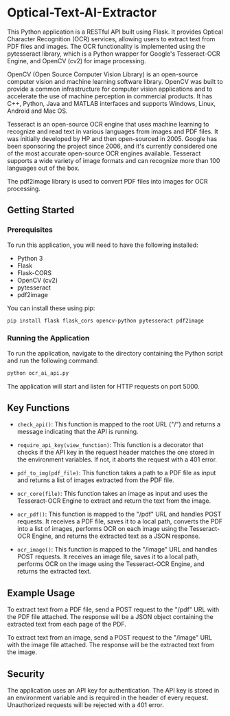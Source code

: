 # Optical-Text-AI-Extractor

This Python application is a RESTful API built using Flask. It provides Optical Character Recognition (OCR) services, allowing users to extract text from PDF files and images. The OCR functionality is implemented using the pytesseract library, which is a Python wrapper for Google's Tesseract-OCR Engine, and OpenCV (cv2) for image processing.

OpenCV (Open Source Computer Vision Library) is an open-source computer vision and machine learning software library. OpenCV was built to provide a common infrastructure for computer vision applications and to accelerate the use of machine perception in commercial products. It has C++, Python, Java and MATLAB interfaces and supports Windows, Linux, Android and Mac OS.

Tesseract is an open-source OCR engine that uses machine learning to recognize and read text in various languages from images and PDF files. It was initially developed by HP and then open-sourced in 2005. Google has been sponsoring the project since 2006, and it's currently considered one of the most accurate open-source OCR engines available. Tesseract supports a wide variety of image formats and can recognize more than 100 languages out of the box.

The pdf2image library is used to convert PDF files into images for OCR processing.

## Getting Started

### Prerequisites

To run this application, you will need to have the following installed:

- Python 3
- Flask
- Flask-CORS
- OpenCV (cv2)
- pytesseract
- pdf2image

You can install these using pip:

```bash
pip install flask flask_cors opencv-python pytesseract pdf2image
```

### Running the Application

To run the application, navigate to the directory containing the Python script and run the following command:

```bash
python ocr_ai_api.py
```

The application will start and listen for HTTP requests on port 5000.

## Key Functions

- `check_api()`: This function is mapped to the root URL ("/") and returns a message indicating that the API is running.

- `require_api_key(view_function)`: This function is a decorator that checks if the API key in the request header matches the one stored in the environment variables. If not, it aborts the request with a 401 error.

- `pdf_to_img(pdf_file)`: This function takes a path to a PDF file as input and returns a list of images extracted from the PDF file.

- `ocr_core(file)`: This function takes an image as input and uses the Tesseract-OCR Engine to extract and return the text from the image.

- `ocr_pdf()`: This function is mapped to the "/pdf" URL and handles POST requests. It receives a PDF file, saves it to a local path, converts the PDF into a list of images, performs OCR on each image using the Tesseract-OCR Engine, and returns the extracted text as a JSON response.

- `ocr_image()`: This function is mapped to the "/image" URL and handles POST requests. It receives an image file, saves it to a local path, performs OCR on the image using the Tesseract-OCR Engine, and returns the extracted text.

## Example Usage

To extract text from a PDF file, send a POST request to the "/pdf" URL with the PDF file attached. The response will be a JSON object containing the extracted text from each page of the PDF.

To extract text from an image, send a POST request to the "/image" URL with the image file attached. The response will be the extracted text from the image.

## Security

The application uses an API key for authentication. The API key is stored in an environment variable and is required in the header of every request. Unauthorized requests will be rejected with a 401 error.

